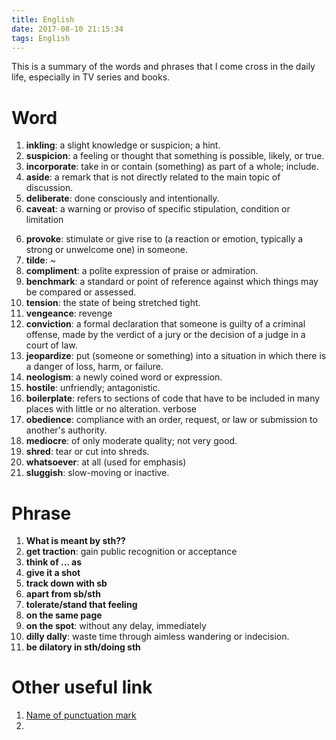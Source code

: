 ```yaml
---
title: English
date: 2017-08-10 21:15:34
tags: English
---
```


This is a summary of the words and phrases that I come cross in the daily life, especially in TV series and books. 


# Word


1. **inkling**: a slight knowledge or suspicion; a hint.
2. **suspicion**: a feeling or thought that something is possible, likely, or true.
3. **incorporate**: take in or contain (something) as part of a whole; include.
4. **aside**: a remark that is not directly related to the main topic of discussion.
5. **deliberate**: done consciously and intentionally.
6. **caveat**: a warning or proviso of specific stipulation, condition or limitation

<!-- more -->

6. **provoke**: stimulate or give rise to (a reaction or emotion, typically a strong or unwelcome one) in someone.
7. **tilde**: ~
8. **compliment**: a polite expression of praise or admiration.
9. **benchmark**: a standard or point of reference against which things may be compared or assessed.
10. **tension**: the state of being stretched tight.
11. **vengeance**: revenge
12. **conviction**: a formal declaration that someone is guilty of a criminal offense, made by the verdict of a jury or the decision of a judge in a court of law.
13. **jeopardize**: put (someone or something) into a situation in which there is a danger of loss, harm, or failure.
14. **neologism**: a newly coined word or expression.
15. **hostile**: unfriendly; antagonistic.
16. **boilerplate**: refers to sections of code that have to be included in many places with little or no alteration. verbose
17. **obedience**: compliance with an order, request, or law or submission to another's authority.
18. **mediocre**: of only moderate quality; not very good.
19. **shred**: tear or cut into shreds.
20. **whatsoever**: at all (used for emphasis)
21. **sluggish**: slow-moving or inactive.

# Phrase

1. **What is meant by sth??**
2. **get traction**: gain public recognition or acceptance
3. **think of ... as**
4. **give it a shot**
5. **track down with sb**
6. **apart from sb/sth**
7. **tolerate/stand that feeling**
8. **on the same page**
9. **on the spot**: without any delay, immediately
10. **dilly dally**: waste time through aimless wandering or indecision.
11. **be dilatory in sth/doing sth**



# Other useful link

1. [Name of punctuation mark](http://sana.aalto.fi/awe/punctuation/symbols.html)
2. 